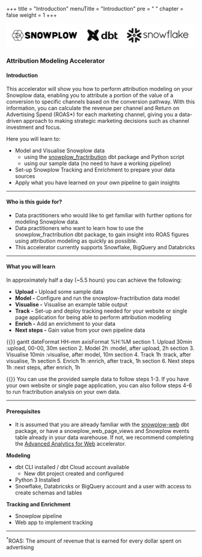 +++
title = "Introduction"
menuTitle = "Introduction"
pre = "<i class='fas fa-rocket'></i> "
chapter = false
weight = 1
+++

!['logo-banner'](images/logo_banner_2.png)

### Attribution Modeling Accelerator

#### Introduction

This accelerator will show you how to perform attribution modeling on your Snowplow data, enabling you to attribute a portion of the value of a conversion to specific channels based on the conversion pathway. With this information, you can calculate the revenue per channel and Return on Advertising Spend (ROAS*) for each marketing channel, giving you a data-driven approach to making strategic marketing decisions such as channel investment and focus.

Here you will learn to:

* Model and Visualise Snowplow data
  - using the [snowplow_fractribution](https://hub.getdbt.com/snowplow/snowplow_fractribution/latest/) dbt package and Python script
  - using our sample data (no need to have a working pipeline)
* Set-up Snowplow Tracking and Enrichment to prepare your data sources
* Apply what you have learned on your own pipeline to gain insights
***

#### Who is this guide for?

- Data practitioners who would like to get familiar with further options for modeling Snowplow data.
- Data practitioners who want to learn how to use the snowplow_fractribution dbt package, to gain insight into ROAS figures using attribution modeling as quickly as possible.
- This accelerator currently supports Snowflake, BigQuery and Databricks

***

#### What you will learn

In approximately half a day (~5.5 hours) you can achieve the following:

- **Upload -** Upload some sample data
- **Model -** Configure and run the snowplow-fractribution data model
- **Visualise -** Visualise an example table output
- **Track -** Set-up and deploy tracking needed for your website or single page application for being able to perform attribution modeling
- **Enrich -** Add an enrichment to your data
- **Next steps -** Gain value from your own pipeline data


{{<mermaid>}}
gantt
        dateFormat  HH-mm
        axisFormat %H:%M
        section 1. Upload
        30min       :upload, 00-00, 30m
        section 2. Model
        2h          :model, after upload, 2h
        section 3. Visualise
        10min          :visualise, after model, 10m
        section 4. Track
        1h          :track, after visualise, 1h
        section 5. Enrich
        1h          :enrich, after track, 1h
        section 6. Next steps
        1h          :next steps, after enrich, 1h

{{</mermaid >}}
You can use the provided sample data to follow steps 1-3. If you have your own website or single page application, you can also follow steps 4-6 to run fractribution analysis on your own data.
***

#### Prerequisites

- It is assumed that you are already familiar with the [snowplow-web](https://hub.getdbt.com/snowplow/snowplow_web/latest/) dbt package, or have a snowplow_web_page_views and Snowplow events table already in your data warehouse. If not, we recommend completing the [Advanced Analytics for Web](https://docs.snowplow.io/accelerators/web) accelerator.

**Modeling**
- dbt CLI installed / dbt Cloud account available
  - New dbt project created and configured
- Python 3 Installed
- Snowflake, Databricsks or BigQuery account and a user with access to create schemas and tables

**Tracking and Enrichment**
- Snowplow pipeline
- Web app to implement tracking

***
<sup>*</sup>ROAS: The amount of revenue that is earned for every dollar spent on advertising
